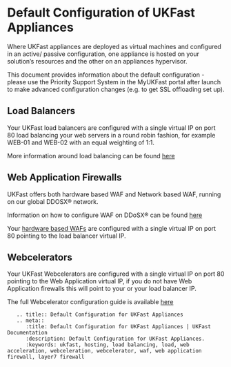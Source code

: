 # Default Configuration of UKFast Appliances

Where UKFast appliances are deployed as virtual machines and configured in an active/ passive configuration, one appliance is hosted on your solution’s resources and the other on an appliances hypervisor.

This document provides information about the default configuration - please use the Priority Support System in the MyUKFast portal after launch to make advanced configuration changes (e.g. to get SSL offloading set up).

## Load Balancers
Your UKFast load balancers are configured with a single virtual IP on port 80 load balancing your web servers in a round robin fashion, for example WEB-01 and WEB-02 with an equal weighting of 1:1.

More information around load balancing can be found [here](/network/loadbalancing/index)

## Web Application Firewalls

UKFast offers both hardware based WAF and Network based WAF, running on our global DDOSX® network.

Information on how to configure WAF on DDoSX® can be found [here](/security/ddos/wafsettings)

Your [hardware based WAFs](/security/webapplicationfirewall/whatisawaf) are configured with a single virtual IP on port 80 pointing to the load balancer virtual IP.

## Webcelerators

Your UKFast Webcelerators are configured with a single virtual IP on port 80 pointing to the Web Application virtual IP, if you do not have Web Application firewalls this will point to your or your load balancer IP.

The full Webcelerator configuration guide is available [here](/webcel/index)

```eval_rst
   .. title:: Default Configuration for UKFast Appliances
   .. meta::
      :title: Default Configuration for UKFast Appliances | UKFast Documentation
      :description: Default Configuration for UKFast Appliances.
      :keywords: ukfast, hosting, load balancing, load, web acceleration, webceleration, webcelerator, waf, web application firewall, layer7 firewall
```
